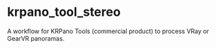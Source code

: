 # krpano_tool_stereo
A workflow for KRPano Tools (commercial product) to process VRay or GearVR panoramas.
